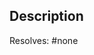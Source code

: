 <!-- PLEASE READ OUR [CONTRIBUTING GUIDELINES](https://github.com/privacytoolsIO/privacytools.io#contributing-guidelines) BEFORE SUBMITTING -->

## Description

Resolves: #none <!-- The number of the issue that is resolved by this pull request. If there is none, feel free to delete this line -->

<!--
## Screenshots

Please add screenshots if applicable
-->
